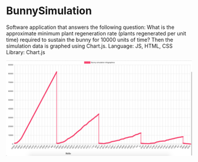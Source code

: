 # BunnySimulation
Software application that answers the following question: What is the approximate minimum plant regeneration rate (plants regenerated per unit time) required to sustain the bunny for 10000 units of time? Then the simulation data is graphed using Chart.js.
Language: JS, HTML, CSS
Library: Chart.js


![Simulation-Data](https://github.com/jafarlie/BunnySimulation/blob/master/BunnySimulationGraph.png)
